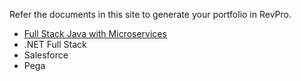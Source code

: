 Refer the documents in this site to generate your portfolio in RevPro.

- [Full Stack Java with Microservices](./javams-guidelines.md)
- .NET Full Stack
- Salesforce
- Pega
